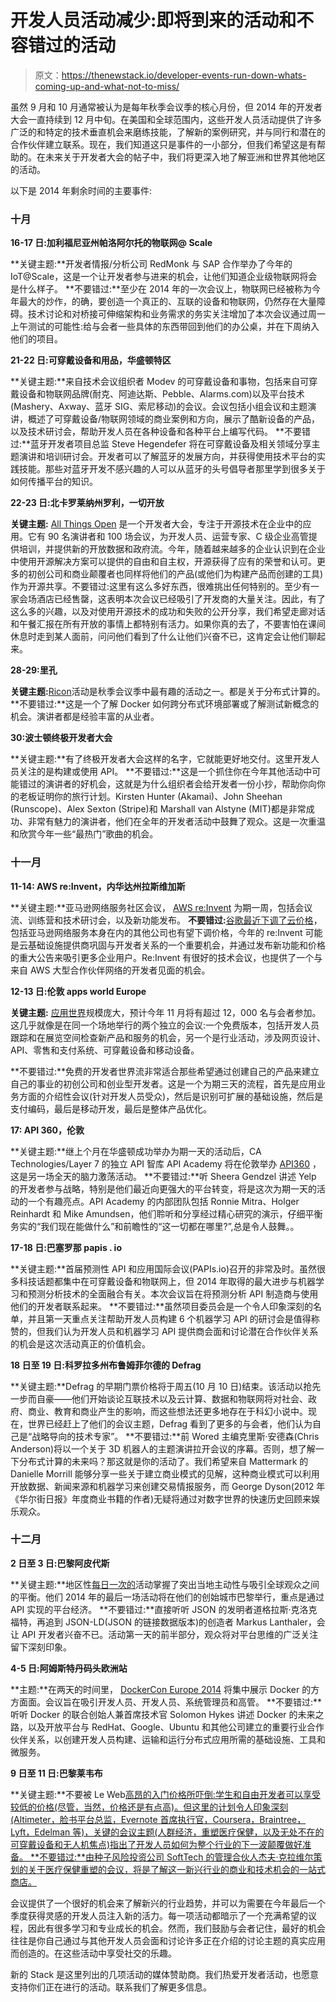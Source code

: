 # 开发人员活动减少:即将到来的活动和不容错过的活动

> 原文：<https://thenewstack.io/developer-events-run-down-whats-coming-up-and-what-not-to-miss/>

虽然 9 月和 10 月通常被认为是每年秋季会议季的核心月份，但 2014 年的开发者大会一直持续到 12 月中旬。在美国和全球范围内，这些开发人员活动提供了许多广泛的和特定的技术垂直机会来磨练技能，了解新的案例研究，并与同行和潜在的合作伙伴建立联系。现在，我们知道这只是事件的一小部分，但我们希望这是有帮助的。在未来关于开发者大会的帖子中，我们将更深入地了解亚洲和世界其他地区的活动。

以下是 2014 年剩余时间的主要事件:

### 十月

**16-17 日:加利福尼亚州帕洛阿尔托的物联网@ Scale**

**关键主题:**开发者情报/分析公司 RedMonk 与 SAP 合作举办了今年的 IoT@Scale，这是一个让开发者参与进来的机会，让他们知道企业级物联网将会是什么样子。
**不要错过:**至少在 2014 年的一次会议上，物联网已经被称为今年最大的炒作，的确，要创造一个真正的、互联的设备和物联网，仍然存在大量障碍。技术讨论和对桥接可伸缩架构和业务需求的务实关注增加了本次会议通过周一上午测试的可能性:给与会者一些具体的东西带回到他们的办公桌，并在下周纳入他们的项目。

**21-22 日:可穿戴设备和用品，华盛顿特区**

**关键主题:**来自技术会议组织者 Modev 的可穿戴设备和事物，包括来自可穿戴设备和物联网品牌(耐克、阿迪达斯、Pebble、Alarms.com)以及平台技术(Mashery、Axway、蓝牙 SIG、索尼移动)的会议。会议包括小组会议和主题演讲，概述了可穿戴设备/物联网领域的商业案例和方向，展示了酷新设备的产品，以及技术研讨会，帮助开发人员在各种设备和各种平台上编写代码。
**不要错过:**蓝牙开发者项目总监 Steve Hegendefer 将在可穿戴设备及相关领域分享主题演讲和培训研讨会。开发者可以了解蓝牙的发展方向，并获得使用技术平台的实践技能。那些对蓝牙开发不感兴趣的人可以从蓝牙的头号倡导者那里学到很多关于如何传播平台的知识。

**22-23 日:北卡罗莱纳州罗利，一切开放**

**关键主题:** [All Things Open](http://allthingsopen.org/) 是一个开发者大会，专注于开源技术在企业中的应用。它有 90 名演讲者和 100 场会议，为开发人员、运营专家、C 级企业高管提供培训，并提供新的开放数据和政府流。今年，随着越来越多的企业认识到在企业中使用开源解决方案可以提供的自由和自主权，开源获得了应有的荣誉和认可。更多的初创公司和商业颠覆者也同样将他们的产品(或他们为构建产品而创建的工具)作为开源共享。不要错过:这里有这么多好东西，很难挑出任何特别的。至少有一家会场酒店已经售罄，这表明本次会议已经吸引了开发商的大量关注。因此，有了这么多的兴趣，以及对使用开源技术的成功和失败的公开分享，我们希望走廊对话和午餐汇报在所有开放的事情上都特别有活力。如果你真的去了，不要害怕在课间休息时走到某人面前，问问他们看到了什么让他们兴奋不已，这肯定会让他们聊起来。

**28-29:里孔**

**关键主题:**[Ricon](http://ricon.io/)活动是秋季会议季中最有趣的活动之一。都是关于分布式计算的。
**不要错过:**这是一个了解 Docker 如何跨分布式环境部署或了解测试新概念的机会。演讲者都是经验丰富的从业者。

**30:波士顿终极开发者大会**

**关键主题:**有了终极开发者大会这样的名字，它就能更好地交付。这里开发人员关注的是构建或使用 API。
**不要错过:**这是一个抓住你在今年其他活动中可能错过的演讲者的好机会，这就是为什么组织者会给开发者一份小抄，帮助你向你的老板证明你的旅行计划。Kirsten Hunter (Akamai)、John Sheehan (Runscope)、Alex Sexton (Stripe)和 Marshall van Alstyne (MIT)都是非常成功、非常有魅力的演讲者，他们在全年的开发者活动中鼓舞了观众。这是一次重温和欣赏今年一些“最热门”歌曲的机会。

### 十一月

**11-14: AWS re:Invent，内华达州拉斯维加斯**

**关键主题:**亚马逊网络服务社区会议， [AWS re:Invent](https://reinvent.awsevents.com/) 为期一周，包括会议流、训练营和技术研讨会，以及新功能发布。
**不要错过:**[谷歌最近下调了云价格](https://thenewstack.io/get-ready-for-a-new-round-of-cloud-price-cuts/)，包括亚马逊网络服务本身在内的其他公司也有望下调价格，今年的 re:Invent 可能是云基础设施提供商巩固与开发者关系的一个重要机会，并通过发布新功能和价格的重大公告来吸引更多企业用户。Re:Invent 有很好的技术会议，也提供了一个与来自 AWS 大型合作伙伴网络的开发者见面的机会。

**12-13 日:伦敦 apps world Europe**

**关键主题:** [应用世界](https://www.apps-world.net/europe/index.php)规模庞大，预计今年 11 月将有超过 12，000 名与会者参加。这几乎就像是在同一个场地举行的两个独立的会议:一个免费版本，包括开发人员跟踪和在展览空间检查新产品和服务的机会，另一个是行业活动，涉及网页设计、API、零售和支付系统、可穿戴设备和移动设备。

**不要错过:**免费的开发者世界流非常适合那些希望通过创建自己的产品来建立自己的事业的初创公司和创业型开发者。这是一个为期三天的流程，首先是应用业务方面的介绍性会议(针对开发人员受众)，然后是识别可扩展的基础设施，然后是支付编码，最后是移动开发，最后是整体产品优化。

**17: API 360，伦敦**

**关键主题:**继上个月在华盛顿成功举办为期一天的活动后，CA Technologies/Layer 7 的独立 API 智库 API Academy 将在伦敦举办 [API360](http://www.apiacademy.co/api360/) ，这是另一场全天的脑力激荡活动。
**不要错过:**听 Sheera Gendzel 讲述 Yelp 的开发者参与战略，特别是他们最近向更强大的平台转变，将是这次为期一天的活动的一个有趣亮点。API Academy 的内部团队包括 Ronnie Mitra、Holger Reinhardt 和 Mike Amundsen，他们聆听和分享经过精心研究的演示，仔细平衡务实的“我们现在能做什么”和前瞻性的“这一切都在哪里?”,总是令人鼓舞。。

**17-18 日:巴塞罗那 papis . io**

**关键主题:**首届预测性 API 和应用国际会议(PAPIs.io)召开的非常及时。虽然很多科技话题都集中在可穿戴设备和物联网上，但 2014 年取得的最大进步与机器学习和预测分析技术的全面融合有关。本次会议旨在将预测分析 API 制造商与使用他们的开发者联系起来。
**不要错过:**虽然项目委员会是一个令人印象深刻的名单，并且第一天重点关注帮助开发人员构建 6 个机器学习 API 的研讨会是值得称赞的，但我们认为开发人员和机器学习 API 提供商会面和讨论潜在合作伙伴关系的机会是这次活动真正的价值机会。

**18 日至 19 日:科罗拉多州布鲁姆菲尔德的 Defrag**

**关键主题:**Defrag 的早期门票价格将于周五(10 月 10 日)结束。该活动以抢先一步而自豪——他们开始谈论互联技术以及云计算、数据和物联网将对社会、政府、商业、教育和商业产生的影响，而这些想法还更多地存在于科幻小说中。现在，世界已经赶上了他们的会议主题，Defrag 看到了更多的与会者，他们认为自己是“战略导向的技术专家”。
**不要错过:**前 Wored 主编克里斯·安德森(Chris Anderson)将以一个关于 3D 机器人的主题演讲拉开会议的序幕。否则，想了解一下分布式计算的未来吗？那这就是你的活动了。我们希望来自 Mattermark 的 Danielle Morrill 能够分享一些关于建立商业模式的见解，这种商业模式可以利用开放数据、新闻来源和机器学习来创建交易情报服务，而 George Dyson(2012 年《华尔街日报》年度商业书籍的作者)无疑将通过对数字世界的快速历史回顾来娱乐观众。

### 十二月

**2 日至 3 日:巴黎阿皮代斯**

**关键主题:**地区性[每日一次的](http://www.apidays.io/)活动掌握了突出当地主动性与吸引全球观众之间的平衡。他们 2014 年的最后一场活动将在他们的创始城市巴黎举行，重点是通过 API 实现的平台经济。
**不要错过:**直接听听 JSON 的发明者道格拉斯·克洛克福特，再追到 JSON-LD(JSON 的链接数据版本)的创造者 Markus Lanthaler，会让 API 开发者兴奋不已。活动第一天的前半部分，观众将对平台思维的广泛关注留下深刻印象。

**4-5 日:阿姆斯特丹码头欧洲站**

**主题:**在两天的时间里， [DockerCon Europe 2014](http://europe.dockercon.com/) 将集中展示 Docker 的方方面面。会议旨在吸引开发人员、开发人员、系统管理员和高管。
**不要错过:**听听 Docker 的联合创始人兼首席技术官 Solomon Hykes 讲述 Docker 的未来之路，以及开放平台与 RedHat、Google、Ubuntu 和其他公司建立的重要行业合作伙伴关系，以创建开发人员构建、运输和运行分布式应用所需的基础设施、工具和微服务。

**9 日至 11 日:巴黎莱韦布**

**关键主题:**不要被 Le Web[高昂的入门价格所吓倒:学生和自由开发者可以享受较低的价格(尽管，当然，价格还是有点高)。但这里的计划令人印象深刻(Altimeter，脸书平台总监，Evernote 首席执行官，Coursera，Braintree，Lyft，Edelman 等)，关键的会议主题(人群经济，重塑医疗保健，以及无处不在的可穿戴设备和无人机焦点)指出了开发人员如何为整个行业的下一波颠覆做好准备。
**不要错过:**由种子风险投资公司 SoftTech 的管理合伙人杰夫·克拉维尔策划的关于医疗保健重塑的会议，将是了解这一新兴行业的商业和技术机会的一站式商店。](http://leweb.co/)

会议提供了一个很好的机会来了解新兴的行业趋势，并可以为需要在今年最后一个季度获得灵感的开发人员注入新的活力。每一项活动都暗示了一个充满希望的议程，因此有很多学习和专业成长的机会。然而，我们鼓励与会者记住，最好的机会往往是你自己通过与其他开发人员会面和讨论许多正在介绍的讨论主题的真实应用而创造的。在这些活动中享受社交的乐趣。

新的 Stack 是这里列出的几项活动的媒体赞助商。我们热爱开发者活动，也愿意支持你们正在进行的活动。联系我们了解更多信息。

<svg xmlns:xlink="http://www.w3.org/1999/xlink" viewBox="0 0 68 31" version="1.1"><title>Group</title> <desc>Created with Sketch.</desc></svg>